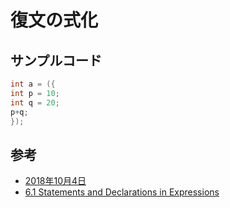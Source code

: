 # 復文の式化

## サンプルコード

```C++
int a = ({
int p = 10;
int q = 20;
p+q;
});
```

## 参考

- [2018年10月4日](https://twitter.com/SubaruG/status/1047763097916559360)
- [6.1 Statements and Declarations in Expressions](https://gcc.gnu.org/onlinedocs/gcc/Statement-Exprs.html)
